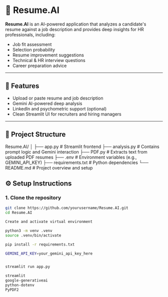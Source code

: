 <!-- # Resume.AI

Here i am building an Ai application that can analyse resume vs job descreption and daraw insights

- Files that intent to create are app.py with another file `acalysis.py` that can have the prompts and genAi.
  model folled by `PDF.py` which will capture the pdf file and extracr resume text
- `.env` to store the gemeini api key
- `requirements.txt` to store the liabrarys. -->
# 📄 Resume.AI

**Resume.AI** is an AI-powered application that analyzes a candidate's resume against a job description and provides deep insights for HR professionals, including:

- Job fit assessment
- Selection probability
- Resume improvement suggestions
- Technical & HR interview questions
- Career preparation advice

---

## 🚀 Features

- Upload or paste resume and job description
- Gemini AI-powered deep analysis
- LinkedIn and psychometric support (optional)
- Clean Streamlit UI for recruiters and hiring managers

---

## 📁 Project Structure
Resume.AI/
│
├── app.py              # Streamlit frontend
├── analysis.py         # Contains prompt logic and Gemini interaction
├── PDF.py              # Extracts text from uploaded PDF resumes
├── .env                # Environment variables (e.g., GEMINI_API_KEY)
├── requirements.txt    # Python dependencies
└── README.md           # Project overview and setup


## ⚙️ Setup Instructions

### 1. Clone the repository

```bash
git clone https://github.com/yourusername/Resume.AI.git
cd Resume.AI

Create and activate virtual environment

python3 -m venv .venv
source .venv/bin/activate

pip install -r requirements.txt

GEMINI_API_KEY=your_gemini_api_key_here


streamlit run app.py

streamlit
google-generativeai
python-dotenv
PyPDF2